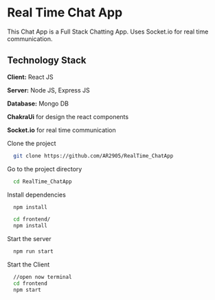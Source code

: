 
# Real Time Chat App

This Chat App is a Full Stack Chatting App.
Uses Socket.io for real time communication.

## Technology Stack

**Client:** React JS

**Server:** Node JS, Express JS

**Database:** Mongo DB

**ChakraUi** for design the react components

**Socket.io** for real time communication


Clone the project

```bash
  git clone https://github.com/AR2905/RealTime_ChatApp
```

Go to the project directory

```bash
  cd RealTime_ChatApp
```

Install dependencies

```bash
  npm install
```

```bash
  cd frontend/
  npm install
```

Start the server

```bash
  npm run start
```
Start the Client

```bash
  //open now terminal
  cd frontend
  npm start
```

  

  
